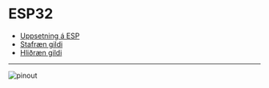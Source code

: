 # ESP32

- [Uppsetning á ESP](https://github.com/VESM1VS/AFANGI/blob/main/Kennsluefni/ESP_Uppsetning.md)
- [Stafræn gildi](https://github.com/VESM2VT/ESP32/blob/main/kennsluefni/digital.md)
- [Hliðræn gildi](./kennsluefni/analog.md)

---

![pinout](https://raw.githubusercontent.com/Freenove/Freenove_Ultimate_Starter_Kit_for_ESP32_S3/main/ESP32S3_Pinout.png)
